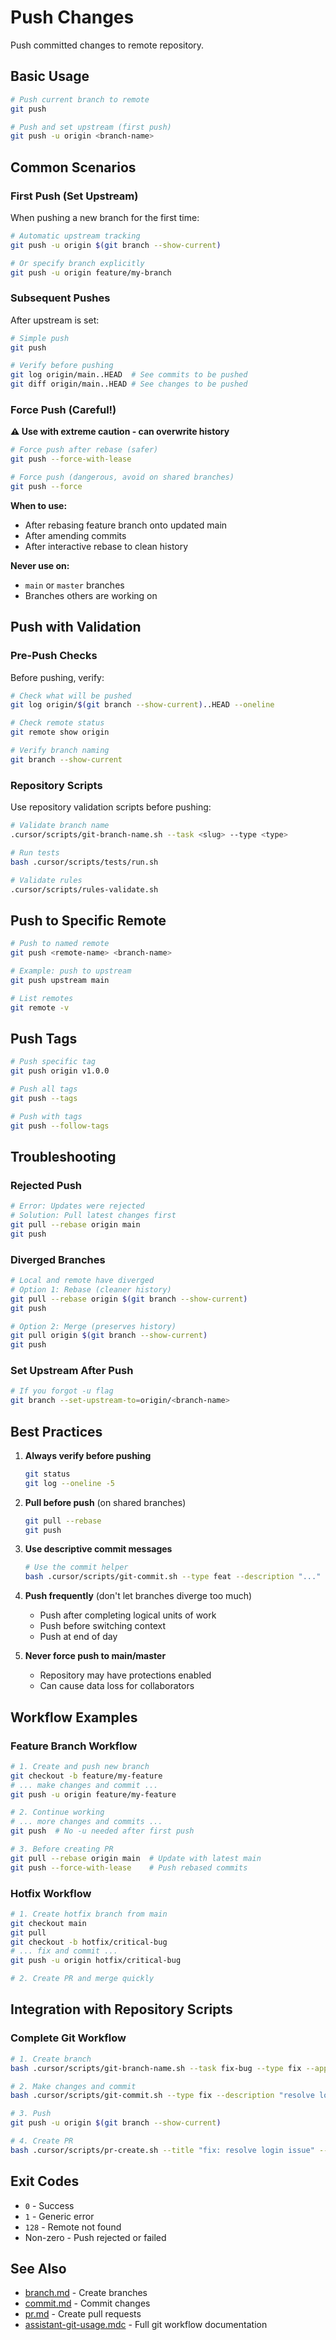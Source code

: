 # Push Changes

Push committed changes to remote repository.

## Basic Usage

```bash
# Push current branch to remote
git push

# Push and set upstream (first push)
git push -u origin <branch-name>
```

## Common Scenarios

### First Push (Set Upstream)

When pushing a new branch for the first time:

```bash
# Automatic upstream tracking
git push -u origin $(git branch --show-current)

# Or specify branch explicitly
git push -u origin feature/my-branch
```

### Subsequent Pushes

After upstream is set:

```bash
# Simple push
git push

# Verify before pushing
git log origin/main..HEAD  # See commits to be pushed
git diff origin/main..HEAD # See changes to be pushed
```

### Force Push (Careful!)

**⚠️ Use with extreme caution - can overwrite history**

```bash
# Force push after rebase (safer)
git push --force-with-lease

# Force push (dangerous, avoid on shared branches)
git push --force
```

**When to use:**

- After rebasing feature branch onto updated main
- After amending commits
- After interactive rebase to clean history

**Never use on:**

- `main` or `master` branches
- Branches others are working on

## Push with Validation

### Pre-Push Checks

Before pushing, verify:

```bash
# Check what will be pushed
git log origin/$(git branch --show-current)..HEAD --oneline

# Check remote status
git remote show origin

# Verify branch naming
git branch --show-current
```

### Repository Scripts

Use repository validation scripts before pushing:

```bash
# Validate branch name
.cursor/scripts/git-branch-name.sh --task <slug> --type <type>

# Run tests
bash .cursor/scripts/tests/run.sh

# Validate rules
.cursor/scripts/rules-validate.sh
```

## Push to Specific Remote

```bash
# Push to named remote
git push <remote-name> <branch-name>

# Example: push to upstream
git push upstream main

# List remotes
git remote -v
```

## Push Tags

```bash
# Push specific tag
git push origin v1.0.0

# Push all tags
git push --tags

# Push with tags
git push --follow-tags
```

## Troubleshooting

### Rejected Push

```bash
# Error: Updates were rejected
# Solution: Pull latest changes first
git pull --rebase origin main
git push
```

### Diverged Branches

```bash
# Local and remote have diverged
# Option 1: Rebase (cleaner history)
git pull --rebase origin $(git branch --show-current)
git push

# Option 2: Merge (preserves history)
git pull origin $(git branch --show-current)
git push
```

### Set Upstream After Push

```bash
# If you forgot -u flag
git branch --set-upstream-to=origin/<branch-name>
```

## Best Practices

1. **Always verify before pushing**

   ```bash
   git status
   git log --oneline -5
   ```

2. **Pull before push** (on shared branches)

   ```bash
   git pull --rebase
   git push
   ```

3. **Use descriptive commit messages**

   ```bash
   # Use the commit helper
   bash .cursor/scripts/git-commit.sh --type feat --description "..."
   ```

4. **Push frequently** (don't let branches diverge too much)

   - Push after completing logical units of work
   - Push before switching context
   - Push at end of day

5. **Never force push to main/master**
   - Repository may have protections enabled
   - Can cause data loss for collaborators

## Workflow Examples

### Feature Branch Workflow

```bash
# 1. Create and push new branch
git checkout -b feature/my-feature
# ... make changes and commit ...
git push -u origin feature/my-feature

# 2. Continue working
# ... more changes and commits ...
git push  # No -u needed after first push

# 3. Before creating PR
git pull --rebase origin main  # Update with latest main
git push --force-with-lease    # Push rebased commits
```

### Hotfix Workflow

```bash
# 1. Create hotfix branch from main
git checkout main
git pull
git checkout -b hotfix/critical-bug
# ... fix and commit ...
git push -u origin hotfix/critical-bug

# 2. Create PR and merge quickly
```

## Integration with Repository Scripts

### Complete Git Workflow

```bash
# 1. Create branch
bash .cursor/scripts/git-branch-name.sh --task fix-bug --type fix --apply

# 2. Make changes and commit
bash .cursor/scripts/git-commit.sh --type fix --description "resolve login issue"

# 3. Push
git push -u origin $(git branch --show-current)

# 4. Create PR
bash .cursor/scripts/pr-create.sh --title "fix: resolve login issue" --body "Details..."
```

## Exit Codes

- `0` - Success
- `1` - Generic error
- `128` - Remote not found
- Non-zero - Push rejected or failed

## See Also

- [branch.md](./branch.md) - Create branches
- [commit.md](./commit.md) - Commit changes
- [pr.md](./pr.md) - Create pull requests
- [assistant-git-usage.mdc](../rules/assistant-git-usage.mdc) - Full git workflow documentation
